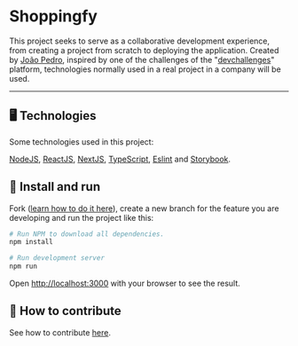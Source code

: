 # Shoppingfy

This project seeks to serve as a collaborative development experience, from creating a project from scratch to deploying the application. Created by [João Pedro](https://github.com/joao-pedrozo), inspired by one of the challenges of the "[devchallenges](https://devchallenges.io/)" platform, technologies normally used in a real project in a company will be used.

<hr />

## 🖥️ Technologies

Some technologies used in this project:

[NodeJS](https://nodejs.org/), [ReactJS](https://react.dev/), [NextJS](https://nextjs.org/), [TypeScript](https://www.typescriptlang.org/), [Eslint](https://eslint.org/) and [Storybook](https://storybook.js.org/).



## 🚀 Install and run 

Fork ([learn how to do it here](https://github.com/joao-pedrozo/shoppingify-client/wiki/How-to-contribute%3F)), create a new branch for the feature you are developing and run the project like this:


```bash
# Run NPM to download all dependencies.
npm install

# Run development server
npm run
```

Open [http://localhost:3000](http://localhost:3000) with your browser to see the result.


## 📣 How to contribute

See how to contribute [here](https://github.com/joao-pedrozo/shoppingify-client/wiki/How-to-contribute%3F).